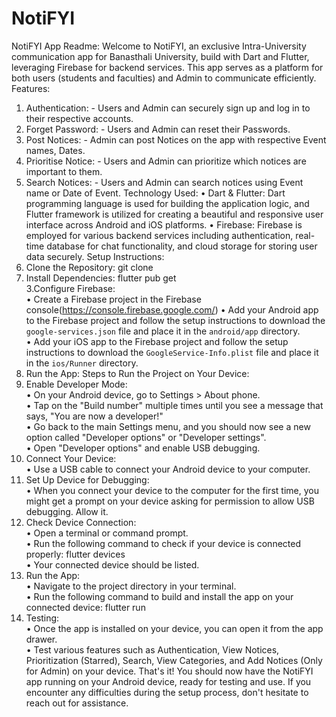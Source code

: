 # NotiFYI
NotiFYI App Readme: 
Welcome to NotiFYI, an exclusive Intra-University communication app for Banasthali 
University, build with Dart and Flutter, leveraging Firebase for backend services. This app 
serves as a platform for both users (students and faculties) and Admin to communicate 
efficiently. 
Features: 
1. Authentication: - 
Users and Admin can securely sign up and log in to their respective accounts. 
2. Forget Password: - 
Users and Admin can reset their Passwords. 
3. Post Notices: - 
Admin can post Notices on the app with respective Event names, Dates. 
4.  Prioritise Notice: - 
Users and Admin can prioritize which notices are important to them. 
5. Search Notices: - 
Users and Admin can search notices using Event name or Date of Event. 
Technology Used: 
• Dart & Flutter: Dart programming language is used for building the application 
logic, and Flutter framework is utilized for creating a beautiful and responsive user 
interface across Android and iOS platforms. 
• Firebase: Firebase is employed for various backend services including authentication, 
real-time database for chat functionality, and cloud storage for storing user data 
securely. 
Setup Instructions:  
1. Clone the Repository: git clone  
2. Install Dependencies: flutter pub get  
3.Configure Firebase:  
• Create a Firebase project in the Firebase console(https://console.firebase.google.com/) 
• Add your Android app to the Firebase project and follow the setup instructions to 
download the `google-services.json` file and place it in the `android/app` directory.  
• Add your iOS app to the Firebase project and follow the setup instructions to 
download the `GoogleService-Info.plist` file and place it in the `ios/Runner` directory. 
4. Run the App: 
Steps to Run the Project on Your Device:  
1. Enable Developer Mode:  
• On your Android device, go to Settings > About phone.  
• Tap on the "Build number" multiple times until you see a message that says, "You 
are now a developer!"  
• Go back to the main Settings menu, and you should now see a new option called 
"Developer options" or "Developer settings".  
• Open "Developer options" and enable USB debugging.  
2. Connect Your Device:  
• Use a USB cable to connect your Android device to your computer.  
3. Set Up Device for Debugging:  
• When you connect your device to the computer for the first time, you might get a 
prompt on your device asking for permission to allow USB debugging. Allow it.  
4. Check Device Connection:  
• Open a terminal or command prompt.  
• Run the following command to check if your device is connected properly: flutter 
devices  
• Your connected device should be listed.  
5. Run the App:  
• Navigate to the project directory in your terminal.  
• Run the following command to build and install the app on your connected device: 
flutter run  
6. Testing:  
• Once the app is installed on your device, you can open it from the app drawer.  
• Test various features such as Authentication, View Notices, Prioritization (Starred), 
Search, View Categories, and Add Notices (Only for Admin) on your device. That's it! 
You should now have the NotiFYI app running on your Android device, ready for 
testing and use. If you encounter any difficulties during the setup process, don't 
hesitate to reach out for assistance.  
